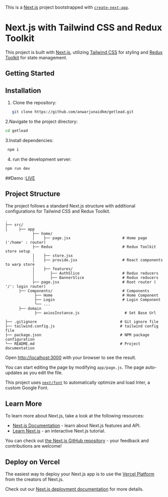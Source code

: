 This is a [Next.js](https://nextjs.org/) project bootstrapped with [`create-next-app`](https://github.com/vercel/next.js/tree/canary/packages/create-next-app).

# Next.js with Tailwind CSS and Redux Toolkit
This project is built with [Next.js](https://nextjs.org/), utilizing [Tailwind CSS](https://tailwindcss.com/) for styling and [Redux Toolkit](https://redux-toolkit.js.org/) for state management. 

## Getting Started

## Installation

1. Clone the repository:
```bash
   git clone https://github.com/anwarjunaidkm/getlead.git
```
2.Navigate to the project directory:

```bash
cd getlead
```

3.Install dependencies:

```bash
 npm i
 ```



4. run the development server:

```bash
npm run dev
```
##Demo :[LIVE](https://getlead.vercel.app/)

## Project Structure

The project follows a standard Next.js structure with additional configurations for Tailwind CSS and Redux Toolkit.

```plaintext
.
├── src/
│     ├── app
            ├── home/                 
            │    ├── page.jsx                       # Home page ('/home' : router)
            ├── Redux                               # Redux Toolkit store setup
            │    ├── store.jsx      
            │    ├── provide.jsx                    # React components to warp store
            │    ├── features/
            │       ├── AuthSlice                   # Redux reducers
            │       ├── BannerSlice                 # Redux reducers
            ├── page.jsx                            # Root router ( '/': login router)
      ├── Components/                               # Components
             ├── Home                               # Home Component
             ├── Login                              # Login Component
             └── ...
      ├── domain
             ├── axiosInstance.js                    # Set Base Url

├── .gitignore                                     # Git ignore file
├── tailwind.config.js                             # tailwind config file
├── package.json                                   # NPM package configuration
└── README.md                                      # Project documentation
```

Open [http://localhost:3000](http://localhost:3000) with your browser to see the result.

You can start editing the page by modifying `app/page.js`. The page auto-updates as you edit the file.

This project uses [`next/font`](https://nextjs.org/docs/basic-features/font-optimization) to automatically optimize and load Inter, a custom Google Font.

## Learn More

To learn more about Next.js, take a look at the following resources:

- [Next.js Documentation](https://nextjs.org/docs) - learn about Next.js features and API.
- [Learn Next.js](https://nextjs.org/learn) - an interactive Next.js tutorial.

You can check out [the Next.js GitHub repository](https://github.com/vercel/next.js/) - your feedback and contributions are welcome!

## Deploy on Vercel

The easiest way to deploy your Next.js app is to use the [Vercel Platform](https://vercel.com/new?utm_medium=default-template&filter=next.js&utm_source=create-next-app&utm_campaign=create-next-app-readme) from the creators of Next.js.

Check out our [Next.js deployment documentation](https://nextjs.org/docs/deployment) for more details.
